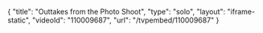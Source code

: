 {
    "title": "Outtakes from the Photo Shoot",
    "type": "solo",
    "layout": "iframe-static",
    "videoId": "110009687",
    "url": "\/tvpembed\/110009687"
}